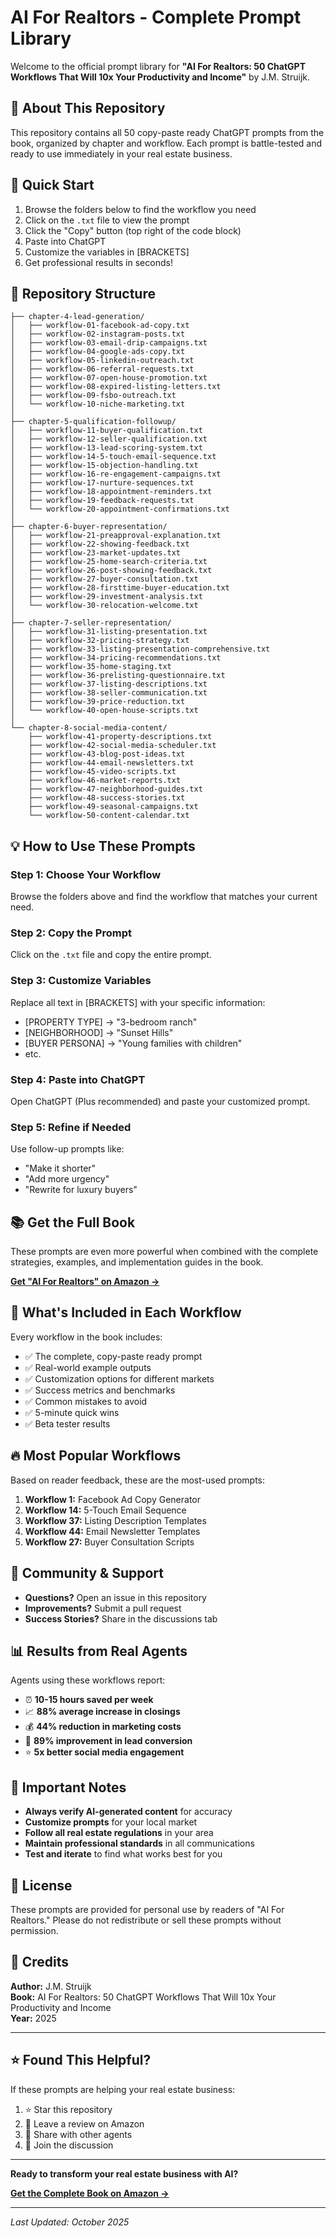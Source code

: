 # AI For Realtors - Complete Prompt Library

Welcome to the official prompt library for **"AI For Realtors: 50 ChatGPT Workflows That Will 10x Your Productivity and Income"** by J.M. Struijk.

## 📖 About This Repository

This repository contains all 50 copy-paste ready ChatGPT prompts from the book, organized by chapter and workflow. Each prompt is battle-tested and ready to use immediately in your real estate business.

## 🚀 Quick Start

1. Browse the folders below to find the workflow you need
2. Click on the `.txt` file to view the prompt
3. Click the "Copy" button (top right of the code block)
4. Paste into ChatGPT
5. Customize the variables in [BRACKETS]
6. Get professional results in seconds!

## 📁 Repository Structure

```
├── chapter-4-lead-generation/
│   ├── workflow-01-facebook-ad-copy.txt
│   ├── workflow-02-instagram-posts.txt
│   ├── workflow-03-email-drip-campaigns.txt
│   ├── workflow-04-google-ads-copy.txt
│   ├── workflow-05-linkedin-outreach.txt
│   ├── workflow-06-referral-requests.txt
│   ├── workflow-07-open-house-promotion.txt
│   ├── workflow-08-expired-listing-letters.txt
│   ├── workflow-09-fsbo-outreach.txt
│   └── workflow-10-niche-marketing.txt
│
├── chapter-5-qualification-followup/
│   ├── workflow-11-buyer-qualification.txt
│   ├── workflow-12-seller-qualification.txt
│   ├── workflow-13-lead-scoring-system.txt
│   ├── workflow-14-5-touch-email-sequence.txt
│   ├── workflow-15-objection-handling.txt
│   ├── workflow-16-re-engagement-campaigns.txt
│   ├── workflow-17-nurture-sequences.txt
│   ├── workflow-18-appointment-reminders.txt
│   ├── workflow-19-feedback-requests.txt
│   └── workflow-20-appointment-confirmations.txt
│
├── chapter-6-buyer-representation/
│   ├── workflow-21-preapproval-explanation.txt
│   ├── workflow-22-showing-feedback.txt
│   ├── workflow-23-market-updates.txt
│   ├── workflow-25-home-search-criteria.txt
│   ├── workflow-26-post-showing-feedback.txt
│   ├── workflow-27-buyer-consultation.txt
│   ├── workflow-28-firsttime-buyer-education.txt
│   ├── workflow-29-investment-analysis.txt
│   └── workflow-30-relocation-welcome.txt
│
├── chapter-7-seller-representation/
│   ├── workflow-31-listing-presentation.txt
│   ├── workflow-32-pricing-strategy.txt
│   ├── workflow-33-listing-presentation-comprehensive.txt
│   ├── workflow-34-pricing-recommendations.txt
│   ├── workflow-35-home-staging.txt
│   ├── workflow-36-prelisting-questionnaire.txt
│   ├── workflow-37-listing-descriptions.txt
│   ├── workflow-38-seller-communication.txt
│   ├── workflow-39-price-reduction.txt
│   └── workflow-40-open-house-scripts.txt
│
└── chapter-8-social-media-content/
    ├── workflow-41-property-descriptions.txt
    ├── workflow-42-social-media-scheduler.txt
    ├── workflow-43-blog-post-ideas.txt
    ├── workflow-44-email-newsletters.txt
    ├── workflow-45-video-scripts.txt
    ├── workflow-46-market-reports.txt
    ├── workflow-47-neighborhood-guides.txt
    ├── workflow-48-success-stories.txt
    ├── workflow-49-seasonal-campaigns.txt
    └── workflow-50-content-calendar.txt
```

## 💡 How to Use These Prompts

### Step 1: Choose Your Workflow
Browse the folders above and find the workflow that matches your current need.

### Step 2: Copy the Prompt
Click on the `.txt` file and copy the entire prompt.

### Step 3: Customize Variables
Replace all text in [BRACKETS] with your specific information:
- [PROPERTY TYPE] → "3-bedroom ranch"
- [NEIGHBORHOOD] → "Sunset Hills"
- [BUYER PERSONA] → "Young families with children"
- etc.

### Step 4: Paste into ChatGPT
Open ChatGPT (Plus recommended) and paste your customized prompt.

### Step 5: Refine if Needed
Use follow-up prompts like:
- "Make it shorter"
- "Add more urgency"
- "Rewrite for luxury buyers"

## 📚 Get the Full Book

These prompts are even more powerful when combined with the complete strategies, examples, and implementation guides in the book.

**[Get "AI For Realtors" on Amazon →](https://amazon.com/dp/YOUR-BOOK-ID)**

## 🎯 What's Included in Each Workflow

Every workflow in the book includes:
- ✅ The complete, copy-paste ready prompt
- ✅ Real-world example outputs
- ✅ Customization options for different markets
- ✅ Success metrics and benchmarks
- ✅ Common mistakes to avoid
- ✅ 5-minute quick wins
- ✅ Beta tester results

## 🔥 Most Popular Workflows

Based on reader feedback, these are the most-used prompts:

1. **Workflow 1:** Facebook Ad Copy Generator
2. **Workflow 14:** 5-Touch Email Sequence
3. **Workflow 37:** Listing Description Templates
4. **Workflow 44:** Email Newsletter Templates
5. **Workflow 27:** Buyer Consultation Scripts

## 💬 Community & Support

- **Questions?** Open an issue in this repository
- **Improvements?** Submit a pull request
- **Success Stories?** Share in the discussions tab

## 📊 Results from Real Agents

Agents using these workflows report:
- ⏰ **10-15 hours saved per week**
- 📈 **88% average increase in closings**
- 💰 **44% reduction in marketing costs**
- 🎯 **89% improvement in lead conversion**
- ⭐ **5x better social media engagement**

## 🚨 Important Notes

- **Always verify AI-generated content** for accuracy
- **Customize prompts** for your local market
- **Follow all real estate regulations** in your area
- **Maintain professional standards** in all communications
- **Test and iterate** to find what works best for you

## 📝 License

These prompts are provided for personal use by readers of "AI For Realtors." Please do not redistribute or sell these prompts without permission.

## 🙏 Credits

**Author:** J.M. Struijk  
**Book:** AI For Realtors: 50 ChatGPT Workflows That Will 10x Your Productivity and Income  
**Year:** 2025

---

## ⭐ Found This Helpful?

If these prompts are helping your real estate business:
1. ⭐ Star this repository
2. 📖 Leave a review on Amazon
3. 📢 Share with other agents
4. 💬 Join the discussion

---

**Ready to transform your real estate business with AI?**

**[Get the Complete Book on Amazon →](https://amazon.com/dp/YOUR-BOOK-ID)**

---

*Last Updated: October 2025*
